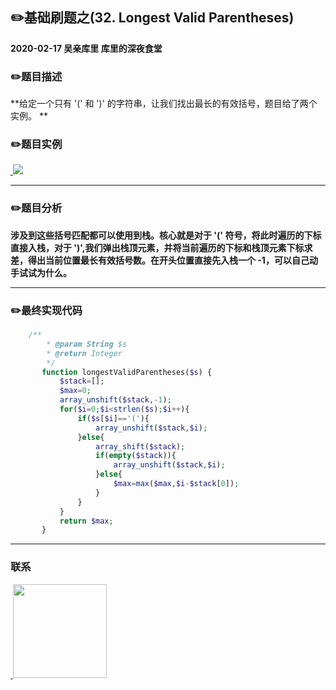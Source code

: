 ## :pencil2:基础刷题之(32. Longest Valid Parentheses)

**2020-02-17 吴亲库里 库里的深夜食堂**

### :pencil2:题目描述

**给定一个只有 '(' 和 ')' 的字符串，让我们找出最长的有效括号，题目给了两个实例。 **

### :pencil2:题目实例
<a href="https://github.com/wuqinqiang/">
​    <img src="https://github.com/wuqinqiang/Lettcode-php/blob/master/images/32.png">
</a> 

****

### :pencil2:题目分析
**涉及到这些括号匹配都可以使用到栈。核心就是对于 '(' 符号，将此时遍历的下标直接入栈，对于 ')',我们弹出栈顶元素，并将当前遍历的下标和栈顶元素下标求差，得出当前位置最长有效括号数。在开头位置直接先入栈一个 -1，可以自己动手试试为什么。**
****

### :pencil2:最终实现代码

```php
    /**
        * @param String $s
        * @return Integer
        */
       function longestValidParentheses($s) {
           $stack=[];
           $max=0;
           array_unshift($stack,-1);
           for($i=0;$i<strlen($s);$i++){
               if($s[$i]=='('){
                   array_unshift($stack,$i);
               }else{
                   array_shift($stack);
                   if(empty($stack)){
                       array_unshift($stack,$i);
                   }else{
                       $max=max($max,$i-$stack[0]);
                   }
               }
           }
           return $max;
       }

```
  ****
  
### 联系

<a href="https://github.com/wuqinqiang/">
​    <img src="https://github.com/wuqinqiang/Lettcode-php/blob/master/qrcode_for_gh_c194f9d4cdb1_430.jpg" width="150px" height="150px">
</a> 